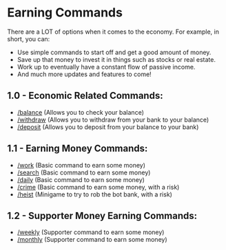 # Earning Commands

There are a LOT of options when it comes to the economy. For example, in short, you can:
- Use simple commands to start off and get a good amount of money.
- Save up that money to invest it in things such as stocks or real estate.
- Work up to eventually have a constant flow of passive income.
- And much more updates and features to come!

## 1.0 - Economic Related Commands:
- [/balance](https://github.com/ketarre/information/blob/main/%CE%B9balance.md) (Allows you to check your balance)
- [/withdraw](https://github.com/ketarre/information/blob/main/%CE%B9withdraw.md) (Allows you to withdraw from your bank to your balance)
- [/deposit](https://github.com/ketarre/information/blob/main/%CE%B9deposit.md) (Allows you to deposit from your balance to your bank)

## 1.1 - Earning Money Commands:
- [/work](https://github.com/ketarre/information/blob/main/%CE%B9%CE%B9work.md) (Basic command to earn some money)
- [/search](https://github.com/ketarre/information/blob/main/%CE%B9%CE%B9search.md) (Basic command to earn some money)
- [/daily](https://github.com/ketarre/information/blob/main/%CE%B9%CE%B9daily.md) (Basic command to earn some money)
- [/crime](https://github.com/ketarre/information/blob/main/%CE%B9%CE%B9crime.md) (Basic command to earn some money, with a risk)
- [/heist](https://github.com/ketarre/information/blob/main/%CE%B9%CE%B9heist.md) (Minigame to try to rob the bot bank, with a risk)

## 1.2 - Supporter Money Earning Commands:
- [/weekly](https://github.com/ketarre/information/blob/main/%CE%B9%CE%B9weekly.md) (Supporter command to earn some money)
- [/monthly](https://github.com/ketarre/information/blob/main/%CE%B9%CE%B9monthly.md) (Supporter command to earn some money)



